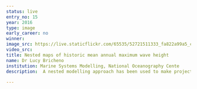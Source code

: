 ```yaml
---
status: live
entry_no: 15
year: 2016
type: image 
early_career: no 
winner: 
image_src: https://live.staticflickr.com/65535/52721511333_fa822a99a5_c_d.jpg
video_src: 
title: Nested maps of historic mean annual maximum wave height
name: Dr Lucy Bricheno
institution: Marine Systems Modelling, National Oceanography Cente
description:  A nested modelling approach has been used to make projections of wave climate around North West Europe. A global  model at 0.83&deg; resolution for the whole globe, and an inner 'nest' of higher resolution (around 12km). The coastline  and features of the wave field are captured more sharply in the finer of the two model nests.<br /> This map shows a mean annual maximum significant wave height over a 30 year period from 1970 to 1999. The largest  surface waves are seen to the west / north-west of the British Isles, and can exceed 8m in height. Semi-enclosed seas,  such as the Irish Sea are more sheltered, with smaller maximum waves, averaging  2m in height over the thirty year period.
  
---
```

